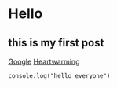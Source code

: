 # Hello
## this is my first post

[Google](https://google.com)
[Heartwarming](app://heartwarming)
```
console.log("hello everyone")
```

